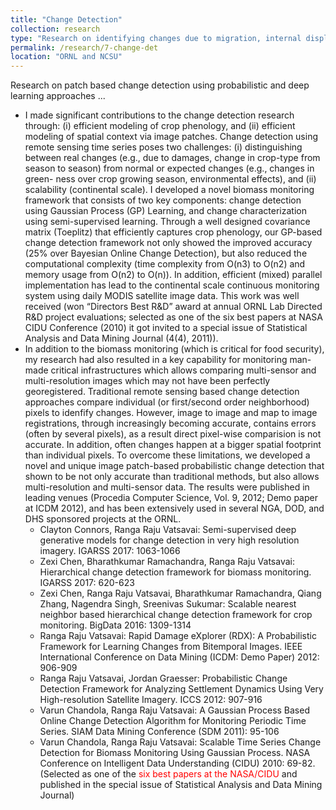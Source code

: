 ```yaml
---
title: "Change Detection"
collection: research
type: "Research on identifying changes due to migration, internal displacement, disaster, ..."
permalink: /research/7-change-det
location: "ORNL and NCSU"
---
```


Research on patch based change detection using probabilistic and deep learning approaches ...

<ul>
  <li>I made significant contributions to the change detection research through: (i) efficient modeling of crop phenology, 
    and (ii) efficient modeling of spatial context via image patches. Change detection using remote sensing time series poses 
    two challenges: (i) distinguishing between real changes (e.g., due to damages, change in crop-type from season to season) 
    from normal or expected changes (e.g., changes in green- ness over crop growing season, environmental effects), and 
    (ii) scalability (continental scale). I developed a novel biomass monitoring framework that consists of two key 
    components: change detection using Gaussian Process (GP) Learning, and change characterization using semi-supervised 
    learning. Through a well designed covariance matrix (Toeplitz) that efficiently captures crop phenology, our GP-based 
    change detection framework not only showed the improved accuracy (25% over Bayesian Online Change Detection), but also 
    reduced the computational complexity (time complexity from O(n3) to O(n2) and memory usage from O(n2) to O(n)). 
    In addition, efficient (mixed) parallel implementation has lead to the continental scale continuous monitoring 
    system using daily MODIS satellite image data. This work was well received (won “Directors Best R&D” award at annual 
    ORNL Lab Directed R&D project evaluations; selected as one of the six best papers at NASA CIDU Conference (2010) 
    it got invited to a special issue of Statistical Analysis and Data Mining Journal (4(4), 2011)). 
  </li>
  <li>In addition to the biomass monitoring (which is critical for food security), my research had also resulted 
    in a key capability for monitoring man-made critical infrastructures which allows comparing multi-sensor and 
    multi-resolution images which may not have been perfectly georegistered. Traditional remote sensing based change
    detection approaches compare individual (or first/second order neighborhood) pixels to idenfify changes. However,
    image to image and map to image registrations, through increasingly becoming accurate, contains errors (often by several
    pixels), as a result direct pixel-wise comparision is not accurate. In addition, often changes happen at a bigger spatial
    footprint than individual pixels. To overcome these limitations, we developed a novel and unique image patch-based 
    probabilistic change detection that shown to be not only accurate than traditional methods, but also allows 
    multi-resolution and multi-sensor data. The results were published in leading venues (Procedia Computer Science, 
    Vol. 9, 2012; Demo paper at ICDM 2012), and has been extensively used in several NGA, DOD, and DHS sponsored 
    projects at the ORNL. 
    <ul>
      <li>Clayton Connors, Ranga Raju Vatsavai: Semi-supervised deep generative models for change detection 
        in very high resolution imagery. IGARSS 2017: 1063-1066 </li>
      <li>Zexi Chen, Bharathkumar Ramachandra, Ranga Raju Vatsavai: Hierarchical change detection 
        framework for biomass monitoring. IGARSS 2017: 620-623 </li>
      <li>Zexi Chen, Ranga Raju Vatsavai, Bharathkumar Ramachandra, Qiang Zhang, Nagendra Singh, 
        Sreenivas Sukumar: Scalable nearest neighbor based hierarchical change detection framework for crop monitoring. 
        BigData 2016: 1309-1314 </li>
      <li>Ranga Raju Vatsavai: Rapid Damage eXplorer (RDX): A Probabilistic Framework for Learning Changes from 
        Bitemporal Images. IEEE International Conference on Data Mining (ICDM: Demo Paper) 2012: 906-909</li>
      <li>Ranga Raju Vatsavai, Jordan Graesser: Probabilistic Change Detection Framework for Analyzing 
        Settlement Dynamics Using Very High-resolution Satellite Imagery. ICCS 2012: 907-916</li>
      <li>Varun Chandola, Ranga Raju Vatsavai: A Gaussian Process Based Online Change Detection Algorithm for 
        Monitoring Periodic Time Series. SIAM Data Mining Conference (SDM 2011): 95-106 </li>
      <li>Varun Chandola, Ranga Raju Vatsavai: Scalable Time Series Change Detection for Biomass Monitoring 
            Using Gaussian Process. NASA Conference on Intelligent Data Understanding (CIDU) 2010: 69-82.
            (Selected as one of the <span style="color:red">six best papers at the NASA/CIDU</span> and 
            published in the special issue of Statistical Analysis and Data Mining Journal)</li>
    </ul>
  </li>
  </ul>
    
    
